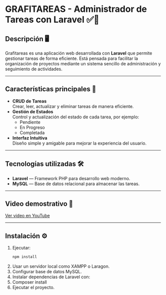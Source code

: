 # GRAFITAREAS - Administrador de Tareas con Laravel ✅📝

## Descripción 🖥️
Grafitareas es una aplicación web desarrollada con **Laravel** que permite gestionar tareas de forma eficiente. Está pensada para facilitar la organización de proyectos mediante un sistema sencillo de administración y seguimiento de actividades.

---

## Características principales 🚀
- **CRUD de Tareas**  
  Crear, leer, actualizar y eliminar tareas de manera eficiente.  
- **Gestión de Estados**  
  Control y actualización del estado de cada tarea, por ejemplo:  
  - Pendiente  
  - En Progreso  
  - Completada  
- **Interfaz Intuitiva**  
  Diseño simple y amigable para mejorar la experiencia del usuario.  

---

## Tecnologías utilizadas 🛠️
- **Laravel** — Framework PHP para desarrollo web moderno.  
- **MySQL** — Base de datos relacional para almacenar las tareas.  

---

## Video demostrativo 🎥  
[Ver video en YouTube](https://www.youtube.com/watch?v=VsahuWvliRw)  

---

## Instalación ⚙️
1. Ejecutar:  
   ```bash
   npm install
2. Usar un servidor local como XAMPP o Laragon.
3. Configurar base de datos MySQL.
4. Instalar dependencias de Laravel con:
5. Composer install
6. Ejecutar el proyecto.

